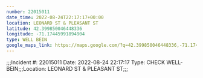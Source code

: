 ```yaml
---
number: 22015011
date_time: 2022-08-24T22:17:17+00:00
location: LEONARD ST & PLEASANT ST
latitude: 42.399850046448336
longitude: -71.17445991894904
type: WELL BEIN
google_maps_link: https://maps.google.com/?q=42.399850046448336,-71.17445991894904
---
```


;;;Incident #: 22015011   Date: 2022-08-24 22:17:17   Type: CHECK WELL-BEIN;;;Location: LEONARD ST & PLEASANT ST;;;
